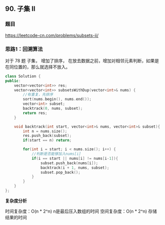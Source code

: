 ## 90. 子集 II

### 题目

https://leetcode-cn.com/problems/subsets-ii/

### 思路1：回溯算法

对于 78 题 子集，  增加了排序， 在放去数据之前，增加对相邻元素判断，如果是在同位置的，那么就选择不放入。

```cpp
class Solution {
public:
    vector<vector<int>> res;
    vector<vector<int>> subsetsWithDup(vector<int>& nums) {
        //有重复，先排序
        sort(nums.begin(), nums.end());
        vector<int> subset;
        backtrack(0, nums, subset);
        return res;
    }

    void backtrack(int start, vector<int>& nums, vector<int>& subset){
        int n = nums.size();
        res.push_back(subset);
        if(start == n) return;

        for(int i = start; i < nums.size(); i++) {
            //判断是否能够加入nums[i]
            if(i == start || nums[i] != nums[i-1]){
                subset.push_back(nums[i]);
                backtrack(i + 1, nums, subset);
                subset.pop_back();
            }
        }
    }
};
```

**复杂度分析**

时间复杂度：O(n * 2^n) n是最后压入数组的时间
空间复杂度：O(n * 2^n) 存储结果的时间